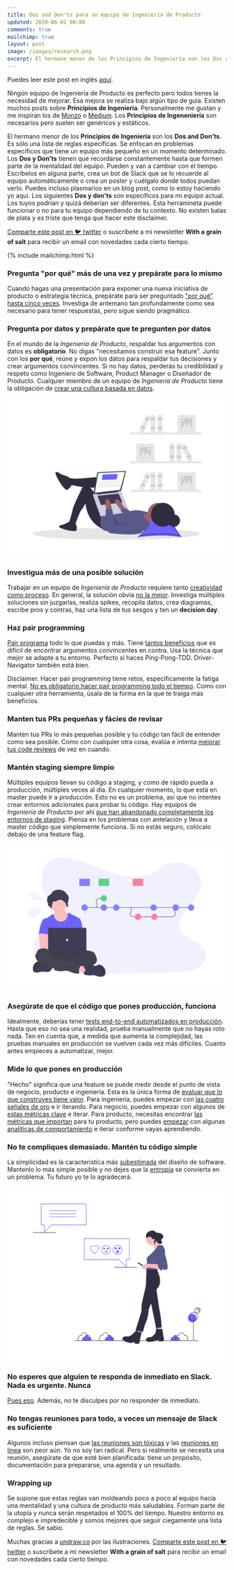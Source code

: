 ```yaml
---
title: Dos and Don'ts para un equipo de Ingeniería de Producto
updated: 2020-06-02 08:00
comments: true
mailchimp: true
layout: post
image: /images/research.png
excerpt: El hermano menor de los Principios de Ingeniería son los Dos and Don'ts. Es sólo una lista de reglas para evolucionar el mindset de tu equipo.
---
```


Puedes leer este post en inglés [aquí](/dos-and-donts).

Ningún equipo de Ingeniería de Producto es perfecto pero todos tienes la necesidad de mejorar. Esa mejora se realiza bajo algún tipo de guía. Existen muchos posts sobre **Principios de Ingeniería**. Personalmente me gustan y me inspiran los de [Monzo](https://monzo.com/blog/2018/06/29/engineering-principles) o [Medium](https://medium.engineering/engineering-values-7143c0db0bd6). Los **Principios de Ingeneniería** son necesarios pero suelen ser genéricos y estáticos.

El hermano menor de los **Principios de Ingeniería** son los **Dos and Don'ts**. Es sólo una lista de reglas específicas. Se enfocan en problemas específicos que tiene un equipo más pequeño en un momento determinado. Los **Dos y Don'ts** tienen que recordarse constantemente hasta que formen parte de la mentalidad del equipo. Pueden y van a cambiar con el tiempo. Escríbelos en alguna parte, crea un bot de Slack que se lo recuerde al equipo automáticamente o crea un poster y cuélgalo donde todos puedan verlo. Puedes incluso plasmarlos en un blog post, como lo estoy haciendo yo aquí. Los siguientes **Dos y don'ts** son específicos para mi equipo actual. Los tuyos podrían y quizá deberían ser diferentes. Esta herramineta puede funcionar o no para tu equipo dependiendo de tu contexto. No existen balas de plata y es triste que tenga que hacer este disclaimer.

[Comparte este post en 🐦 twitter](https://twitter.com/intent/tweet?text={{page.title}}&url={{site.url}}{{page.url}}&via={{site.twitter_username}}&related={{site.twitter_username}}) o suscríbete a mi newsletter **With a grain of salt** para recibir un email con novedades cada cierto tiempo.

{% include mailchimp.html %}

### Pregunta "por qué" más de una vez y prepárate para lo mismo

Cuando hagas una presentación para exponer una nueva iniciativa de producto o estrategia técnica, prepárate para ser preguntado ["por qué" hasta cinco veces](https://www.youtube.com/watch?v=FJ0eWm5PxkU). Investiga de antemano tan profundamente como sea necesario para tener respuestas, pero sigue siendo pragmático.

### Pregunta por datos y prepárate que te pregunten por datos

En el mundo de la _Ingeniería de Producto_, respaldar tus argumentos con datos es **obligatorio**. No digas "necesitamos construir esa feature". Junto con los **por qué**, reúne y expon los datos para respaldar tus decisiones y crear argumentos convincentes. Si no hay datos, perderás tu credibilidad y respeto como Ingeniero de Software, Product Manager o Diseñador de Producto. Cualquier miembro de un equipo de _Ingeniería de Producto_ tiene la obligación de [crear una cultura basada en datos](https://aws.amazon.com/blogs/enterprise-strategy/how-to-create-a-data-driven-culture/).

![](/images/research.png)

### Investigua más de una posible solución

Trabajar en un equipo de _Ingeniería de Producto_ requiere tanto [creatividad como proceso](https://uxdesign.cc/what-can-pablo-picasso-teach-us-about-product-strategy-586664e128f1). En general, la solución obvia [no la mejor](https://www.youtube.com/watch?v=M68ndaZSKa8). Investiga múltiples soluciones sin juzgarlas, realiza spikes, recopila datos, crea diagramas, escribe pros y contras, haz una lista de tus sesgos y ten un **decision day**.

### Haz pair programming

[Pair programa](https://www.youtube.com/watch?v=k3cJjZiZ-cw) todo lo que puedas y más. Tiene [tantos beneficios](https://martinfowler.com/articles/on-pair-programming.html) que es difícil de encontrar argumentos convincentes en contra. Usa la técnica que mejor se adapte a tu entorno. Perfecto si haces Ping-Pong-TDD. Driver-Navigator también está bien.

Disclaimer. Hacer pair programming tiene retos, específicamente la fatiga mental. [No es obligatorio hacer pair programming todo el tiempo](https://twitter.com/dhh/status/1016398757674577920). Como con cualquier otra herramienta, úsala de la forma en la que te traiga más beneficios.

### Manten tus PRs pequeñas y fácies de revisar

Mantén tus PRs lo más pequeñas posible y tu código tan fácil de entender como sea posible. Como con cualquier otra cosa, evalúa e intenta [mejorar tus code reviews](/improve-code-reviews) de vez en cuando.

### Mantén staging siempre limpio

Múltiples equipos llevan su código a staging, y como de rápido pueda a producción, múltiples veces al día. En cualquier momento, lo que está en master puede ir a producción. Esto no es un problema, así que no intentes crear entornos adicionales para probar tu código. Hay equipos de _Ingeniería de Producto_ por ahí [que han abandonado completamente los entornos de staging](https://launchdarkly.com/blog/staging-servers-are-dead-long-live-a-staging-server/). Piensa en los problemas con antelación y lleva a master código que simplemente funciona. Si no estás seguro, colócalo debajo de una feature flag.

![](/images/version_control.png)

### Asegúrate de que el código que pones producción, funciona

Idealmente, deberías tener [tests end-to-end automatizados en producción](https://medium.com/@copyconstruct/testing-in-production-the-safe-way-18ca102d0ef1). Hasta que eso no sea una realidad, prueba manualmente que no hayas roto nada. Ten en cuenta que, a medida que aumenta la complejidad, las pruebas manuales en producción se vuelven cada vez más difíciles. Cuanto antes empieces a automatizar, mejor.

### Mide lo que pones en producción

"Hecho" significa que una feature se puede medir desde el punto de vista de negocio, producto e ingeniería. Esta es la única forma de [evaluar que lo que construyes tiene valor](/es/focus-on-value). Para ingeniería, puedes empezar con [las cuatro señales de oro](https://landing.google.com/sre/sre-book/chapters/monitoring-distributed-systems/#xref_monitoring_golden-signals) e ir iterando. Para negocio, puedes empezar con algunos de [estas métricas clave](https://www.ycombinator.com/resources/key-metrics) e iterar. Para producto, necesitas encontrar [las métricas que importan](https://www.intercom.com/blog/finding-the-metrics-that-matter-for-your-product/) para tu producto, pero puedes [empezar](https://amplitude.com/blog/2016/06/14/10-steps-behavioral-analytics) con algunas [analíticas de comportamiento](https://mixpanel.com/blog/2018/08/01/behavioral-analytics-guide/) e iterar conforme vayas aprendiendo.

### No te compliques demasiado. Mantén tu código simple

La simplicidad es la característica más [subestimada](https://blog.pragmaticengineer.com/software-architecture-is-overrated/) del diseño de software. Mantenlo lo más simple posible y no dejes que la [entropía](https://www.youtube.com/watch?v=kfffy12uQ7g) se convierta en un problema. Tu futuro yo te lo agradecerá.

![](/images/online_chat.png)

### No esperes que alguien te responda de inmediato en Slack. Nada es urgente. Nunca

[Pues eso](https://basecamp.com/guides/group-chat-problems). Además, no te disculpes por no responder de inmediato.

### No tengas reuniones para todo, a veces un mensaje de Slack es suficiente

Algunos incluso piensan que [las reuniones son tóxicas](https://twitter.com/dhh/status/1242935396356354048?s=20) y las [reuniones en línea](https://www.youtube.com/watch?v=JMOOG7rWTPg) son peor aún. Yo no soy tan radical. Pero si realmente se necesita una reunión, asegúrate de que esté bien planificada: tiene un propósito, documentación para prepararse, una agenda y un resultado.

### Wrapping up

Se supone que estas reglas van moldeando poco a poco al equipo hacia una mentalidad y una cultura de producto más saludables. Forman parte de la utopía y nunca serán respetados el 100% del tiempo. Nuestro entorno es complejo e impredecible y somos mejores que seguir ciegamente una lista de reglas. Se sabio.

Muchas gracias a [undraw.co](https://undraw.co) por las ilustraciones. [Comparte este post en 🐦 twitter](https://twitter.com/intent/tweet?text={{page.title}}&url={{site.url}}{{page.url}}&via={{site.twitter_username}}&related={{site.twitter_username}}) o suscríbete a mi newsletter **With a grain of salt** para recibir un email con novedades cada cierto tiempo.

